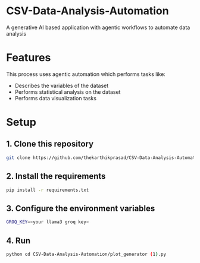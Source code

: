 # CSV-Data-Analysis-Automation
A generative AI based application with agentic workflows to automate data analysis

# Features
This process uses agentic automation which performs tasks like:
- Describes the variables of the dataset
- Performs statistical analysis on the dataset
- Performs data visualization tasks

# Setup

## 1. Clone this repository
```sh
git clone https://github.com/thekarthikprasad/CSV-Data-Analysis-Automation.git
````
## 2. Install the requirements
```sh
pip install -r requirements.txt
````
## 3. Configure the environment variables
```sh
GROQ_KEY=<your llama3 groq key>
````
## 4. Run
```sh
python cd CSV-Data-Analysis-Automation/plot_generator (1).py
```
